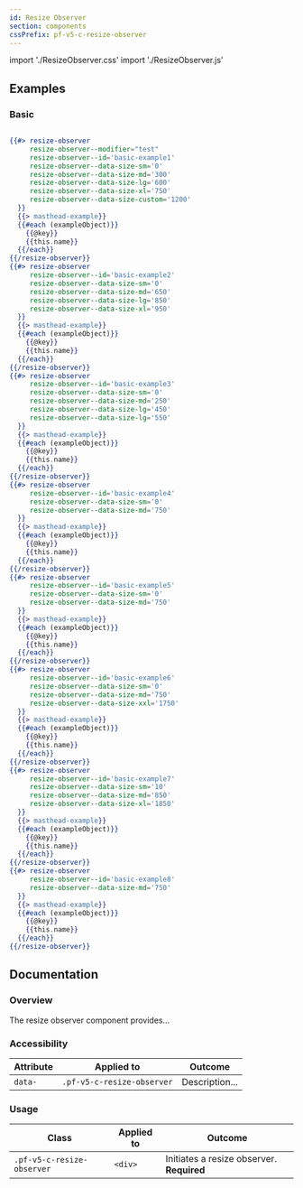 ```yaml
---
id: Resize Observer
section: components
cssPrefix: pf-v5-c-resize-observer
---
```


import './ResizeObserver.css'
import './ResizeObserver.js'

## Examples
### Basic
```hbs

{{#> resize-observer
     resize-observer--modifier="test"
     resize-observer--id='basic-example1'
     resize-observer--data-size-sm='0'
     resize-observer--data-size-md='300'
     resize-observer--data-size-lg='600'
     resize-observer--data-size-xl='750'
     resize-observer--data-size-custom='1200'
  }}
  {{> masthead-example}}
  {{#each (exampleObject)}}
    {{@key}}
    {{this.name}}
  {{/each}}
{{/resize-observer}}
{{#> resize-observer
     resize-observer--id='basic-example2'
     resize-observer--data-size-sm='0'
     resize-observer--data-size-md='650'
     resize-observer--data-size-lg='850'
     resize-observer--data-size-xl='950'
  }}
  {{> masthead-example}}
  {{#each (exampleObject)}}
    {{@key}}
    {{this.name}}
  {{/each}}
{{/resize-observer}}
{{#> resize-observer
     resize-observer--id='basic-example3'
     resize-observer--data-size-sm='0'
     resize-observer--data-size-md='250'
     resize-observer--data-size-lg='450'
     resize-observer--data-size-lg='550'
  }}
  {{> masthead-example}}
  {{#each (exampleObject)}}
    {{@key}}
    {{this.name}}
  {{/each}}
{{/resize-observer}}
{{#> resize-observer
     resize-observer--id='basic-example4'
     resize-observer--data-size-sm='0'
     resize-observer--data-size-md='750'
  }}
  {{> masthead-example}}
  {{#each (exampleObject)}}
    {{@key}}
    {{this.name}}
  {{/each}}
{{/resize-observer}}
{{#> resize-observer
     resize-observer--id='basic-example5'
     resize-observer--data-size-sm='0'
     resize-observer--data-size-md='750'
  }}
  {{> masthead-example}}
  {{#each (exampleObject)}}
    {{@key}}
    {{this.name}}
  {{/each}}
{{/resize-observer}}
{{#> resize-observer
     resize-observer--id='basic-example6'
     resize-observer--data-size-sm='0'
     resize-observer--data-size-md='750'
     resize-observer--data-size-xxl='1750'
  }}
  {{> masthead-example}}
  {{#each (exampleObject)}}
    {{@key}}
    {{this.name}}
  {{/each}}
{{/resize-observer}}
{{#> resize-observer
     resize-observer--id='basic-example7'
     resize-observer--data-size-sm='10'
     resize-observer--data-size-md='850'
     resize-observer--data-size-xl='1850'
  }}
  {{> masthead-example}}
  {{#each (exampleObject)}}
    {{@key}}
    {{this.name}}
  {{/each}}
{{/resize-observer}}
{{#> resize-observer
     resize-observer--id='basic-example8'
     resize-observer--data-size-md='750'
  }}
  {{> masthead-example}}
  {{#each (exampleObject)}}
    {{@key}}
    {{this.name}}
  {{/each}}
{{/resize-observer}}
```



## Documentation
### Overview
The resize observer component provides...

### Accessibility
| Attribute | Applied to | Outcome |
| -- | -- | -- |
| `data-` | `.pf-v5-c-resize-observer` | Description... |

### Usage
| Class | Applied to | Outcome |
| -- | -- | -- |
| `.pf-v5-c-resize-observer` | `<div>` |  Initiates a resize observer. **Required** |
